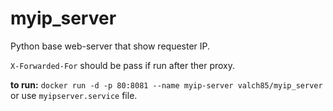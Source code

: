 # myip_server
Python base web-server that show requester IP.

`X-Forwarded-For` should be pass if run after ther proxy.

**to run:**
`docker run -d -p 80:8081 --name myip-server valch85/myip_server`
or use `myipserver.service` file.


